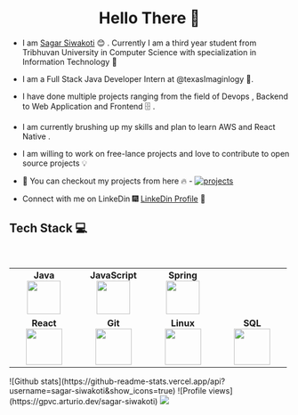 <h1 align="center"> Hello There 👋 </h1>

* I am [Sagar Siwakoti](https://www.linkedin.com/in/sagar-siwakoti/) :blush:	 . Currently I am a third year student from Tribhuvan University in Computer Science with specialization in Information Technology :satellite:

* I am a Full Stack Java Developer Intern at @texasImaginlogy :toolbox:.

* I have done multiple projects ranging from the field of Devops , Backend to Web Application and Frontend :file_cabinet: .

* I am currently brushing up my skills and plan to learn AWS and React Native .

* I am willing to work on free-lance projects and love to  contribute to open source projects :bulb:

* :magnet: You can checkout my projects from here :fire: - [![projects](https://forthebadge.com/images/badges/check-it-out.svg)](https://github.com/sagar-siwakoti?tab=repositories)

* Connect with me on LinkeDin :fireworks: [LinkeDin Profile](https://www.linkedin.com/in/sagar-siwakoti) :sparkler:

## Tech Stack :computer:

<br>
<table>
<tbody>
 <tr>
<td align="center" width="20%">
<span><b><center>Java</center></b></span> 
<img height=60px src="https://logos-download.com/wp-content/uploads/2016/10/Java_logo_icon.png"> 
</td>

<td align="center" width="20%">
<span><b><center>JavaScript</center></b></span> 
<img height=60px src="https://upload.wikimedia.org/wikipedia/commons/thumb/9/99/Unofficial_JavaScript_logo_2.svg/600px-Unofficial_JavaScript_logo_2.svg.png"> 
</td>

<td align="center" width="20%">
<span><b><center>Spring</center></b></span> 
<img height=60px src="https://i.ya-webdesign.com/images/spring-logo-png-4.png"> 
</td>
</tr>

<tr>
<td align="center" width="20%">
<span><b><center>React</center></b></span> 
<img height=65px src="https://upload.wikimedia.org/wikipedia/commons/thumb/a/a7/React-icon.svg/800px-React-icon.svg.png"> 
</td>

<td align="center" width="20%">
<span><b><center>Git</center></b></span> 
<img height=65px src="https://git-scm.com/images/logos/downloads/Git-Logo-2Color.png"> 
</td>

<td align="center" width="20%">
<span><b><center>Linux </center></b></span> 
<img height=65px src="https://upload.wikimedia.org/wikipedia/commons/a/af/Tux.png"> 
</td>

<td align="center" width="20%">
<span><b><center>SQL</center></b></span> 
<img height=65px src="https://i0.wp.com/www.complexsql.com/wp-content/uploads/2017/01/sql-logo.jpg?ssl=1"> 
</td>
</tr>

</tbody>
</table>
![Github stats](https://github-readme-stats.vercel.app/api?username=sagar-siwakoti&show_icons=true) ![Profile views](https://gpvc.arturio.dev/sagar-siwakoti)   <a href="https://twitter.com/intent/follow?screen_name=iam_sagar7&tw_p=followbutton"><img src="https://img.shields.io/twitter/follow/iam_sagar7?label=%40swyx&style=social"></a> 
